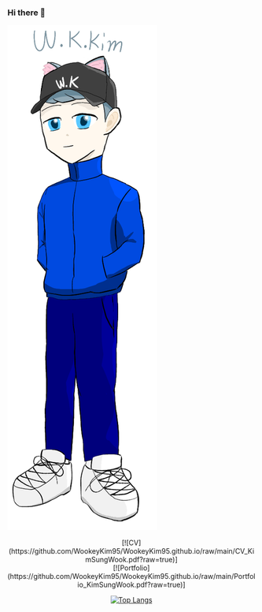 ### Hi there 👋

<img sytle="float:left;
    width:43%;
    height:43%;"
     src='https://github.com/WookeyKim95/WookeyKim95.github.io/blob/main/assets/img/owner_char.png?raw=true' alt='Owner_char'>

<center> [![CV](https://github.com/WookeyKim95/WookeyKim95.github.io/raw/main/CV_KimSungWook.pdf?raw=true)] <center>

<center> [![Portfolio](https://github.com/WookeyKim95/WookeyKim95.github.io/raw/main/Portfolio_KimSungWook.pdf?raw=true)] <center>

[![Top Langs](https://github-readme-stats.vercel.app/api/top-langs/?username=WookeyKim95&langs_count=10&layout=compact&theme=default)](https://github.com/WookeyKim95/WookeyKim95)
